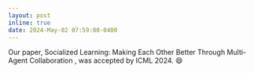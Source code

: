 ```yaml
---
layout: post
inline: true
date: 2024-May-02 07:59:00-0400
---
```


Our paper, Socialized Learning: Making Each Other Better Through Multi-Agent Collaboration
, was accepted by ICML 2024.
:smile: 
